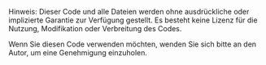 Hinweis: 
Dieser Code und alle Dateien werden ohne ausdrückliche oder implizierte Garantie zur Verfügung gestellt. 
Es besteht keine Lizenz für die Nutzung, Modifikation oder Verbreitung des Codes. 

Wenn Sie diesen Code verwenden möchten, wenden Sie sich bitte an den Autor, um eine Genehmigung einzuholen.